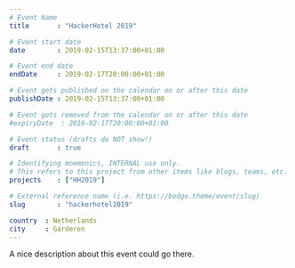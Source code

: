 ```yaml
---
# Event Name
title       : "HackerHotel 2019"

# Event start date
date        : 2019-02-15T13:37:00+01:00

# Event end date
endDate     : 2019-02-17T20:00:00+01:00

# Event gets published on the calendar on or after this date
publishDate : 2019-02-15T13:37:00+01:00

# Event gets removed from the calendar on or after this date
#expiryDate  : 2019-02-17T20:00:00+01:00

# Event status (drafts do NOT show!)
draft       : true

# Identifying mnemonics, INTERNAL use only.
# This refers to this project from other items like blogs, teams, etc.
projects    : ["HH2019"]

# External reference name (i.e. https://bodge.theme/event/slug)
slug        : "hackerhotel2019"

country  : Netherlands
city     : Garderen
---
```


A nice description about this event could go there.
